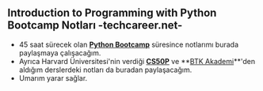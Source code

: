 ## Introduction to Programming with Python Bootcamp Notları -techcareer.net-

- 45 saat sürecek olan **[Python Bootcamp](https://www.techcareer.net/bootcamp/introduction-to-programming-with-python/)** süresince notlarımı burada paylaşmaya çalışacağım.  
- Ayrıca Harvard Üniversitesi'nin verdiği **[CS50P](https://cs50.harvard.edu/python/2022/)** ve **[BTK Akademi]([https://cs50.harvard.edu/python/2022/](https://www.btkakademi.gov.tr/))**'den aldığım derslerdeki notları da buradan paylaşacağım.  
- Umarım yarar sağlar.
